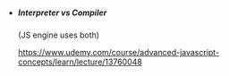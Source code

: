 - ##### Interpreter vs Compiler 

  (JS engine uses both)

  https://www.udemy.com/course/advanced-javascript-concepts/learn/lecture/13760048

